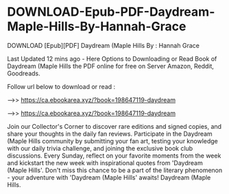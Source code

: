 # DOWNLOAD-Epub-PDF-Daydream-Maple-Hills-By-Hannah-Grace
DOWNLOAD [Epub][PDF] Daydream (Maple Hills By : Hannah  Grace

Last Updated 12 mins ago - Here Options to Downloading or Read Book of Daydream (Maple Hills the PDF online for free on Server Amazon, Reddit, Goodreads.
 
Follow url below to download or read :
 
-->> https://ca.ebookarea.xyz/?book=198647119-daydream
 
-->> https://ca.ebookarea.xyz/?book=198647119-daydream
 
Join our Collector's Corner to discover rare editions and signed copies, and share your thoughts in the daily fan reviews.
Participate in the Daydream (Maple Hills community by submitting your fan art, testing your knowledge with our daily trivia challenge, and joining the exclusive book club discussions.
Every Sunday, reflect on your favorite moments from the week and kickstart the new week with inspirational quotes from 'Daydream (Maple Hills'. Don't miss this chance to be a part of the literary phenomenon - your adventure with 'Daydream (Maple Hills' awaits! Daydream (Maple Hills.
